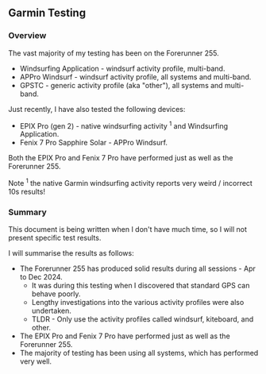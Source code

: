 ## Garmin Testing

### Overview

The vast majority of my testing has been on the Forerunner 255.

- Windsurfing Application - windsurf activity profile, multi-band.
- APPro Windsurf -  windsurf activity profile, all systems and multi-band.
- GPSTC - generic activity profile (aka "other"), all systems and multi-band.

Just recently, I have also tested the following devices:

- EPIX Pro (gen 2) - native windsurfing activity <sup>1</sup> and Windsurfing Application.
- Fenix 7 Pro Sapphire Solar - APPro Windsurf.

Both the EPIX Pro and Fenix 7 Pro have performed just as well as the Forerunner 255.

Note <sup>1</sup> the native Garmin windsurfing activity reports very weird / incorrect 10s results! 



### Summary

This document is being written when I don't have much time, so I will not present specific test results.

I will summarise the results as follows:

- The Forerunner 255 has produced solid results during all sessions - Apr to Dec 2024.
  - It was during this testing when I discovered that standard GPS can behave poorly.
  - Lengthy investigations into the various activity profiles were also undertaken.
  - TLDR - Only use the activity profiles called windsurf, kiteboard, and other.
- The EPIX Pro and Fenix 7 Pro have performed just as well as the Forerunner 255.
- The majority of testing has been using all systems, which has performed very well.

